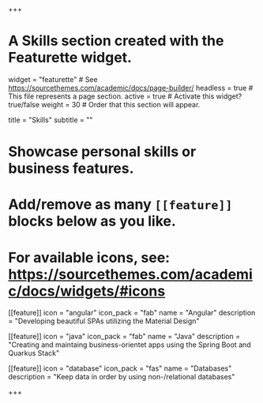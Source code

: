 +++
# A Skills section created with the Featurette widget.
widget = "featurette"  # See https://sourcethemes.com/academic/docs/page-builder/
headless = true  # This file represents a page section.
active = true  # Activate this widget? true/false
weight = 30  # Order that this section will appear.

title = "Skills"
subtitle = ""

# Showcase personal skills or business features.
# 
# Add/remove as many `[[feature]]` blocks below as you like.
# 
# For available icons, see: https://sourcethemes.com/academic/docs/widgets/#icons

[[feature]]
  icon = "angular"
  icon_pack = "fab"
  name = "Angular"
  description = "Developing beautiful SPAs utilizing the Material Design"
  
[[feature]]
  icon = "java"
  icon_pack = "fab"
  name = "Java"
  description = "Creating and maintaing business-orientet apps using the Spring Boot and Quarkus Stack"  
  
[[feature]]
  icon = "database"
  icon_pack = "fas"
  name = "Databases"
  description = "Keep data in order by using non-/relational databases"

+++

